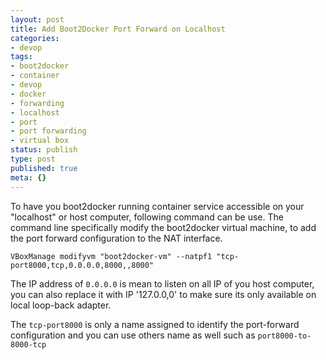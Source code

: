 ```yaml
---
layout: post
title: Add Boot2Docker Port Forward on Localhost
categories:
- devop
tags:
- boot2docker
- container
- devop
- docker
- forwarding
- localhost
- port
- port forwarding
- virtual box
status: publish
type: post
published: true
meta: {}
---
```

To have you boot2docker running container service accessible on your "localhost" or host computer, following command can be use. The command line specifically modify the boot2docker virtual machine, to add the port forward configuration to the NAT interface.

```
VBoxManage modifyvm "boot2docker-vm" --natpf1 "tcp-port8000,tcp,0.0.0.0,8000,,8000"
```

The IP address of `0.0.0.0` is mean to listen on all IP of you host computer, you can also replace it with IP '127.0.0,0' to make sure its only available on local loop-back adapter.

The `tcp-port8000` is only a name assigned to identify the port-forward configuration and you can use others name as well such as `port8000-to-8000-tcp`

